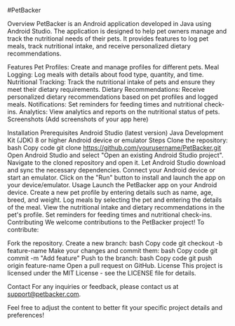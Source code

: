 #PetBacker

Overview
PetBacker is an Android application developed in Java using Android Studio. The application is designed to help pet owners manage and track the nutritional needs of their pets. It provides features to log pet meals, track nutritional intake, and receive personalized dietary recommendations.

Features
Pet Profiles: Create and manage profiles for different pets.
Meal Logging: Log meals with details about food type, quantity, and time.
Nutritional Tracking: Track the nutritional intake of pets and ensure they meet their dietary requirements.
Dietary Recommendations: Receive personalized dietary recommendations based on pet profiles and logged meals.
Notifications: Set reminders for feeding times and nutritional check-ins.
Analytics: View analytics and reports on the nutritional status of pets.
Screenshots
(Add screenshots of your app here)

Installation
Prerequisites
Android Studio (latest version)
Java Development Kit (JDK) 8 or higher
Android device or emulator
Steps
Clone the repository:
bash
Copy code
git clone https://github.com/yourusername/PetBacker.git
Open Android Studio and select "Open an existing Android Studio project".
Navigate to the cloned repository and open it.
Let Android Studio download and sync the necessary dependencies.
Connect your Android device or start an emulator.
Click on the "Run" button to install and launch the app on your device/emulator.
Usage
Launch the PetBacker app on your Android device.
Create a new pet profile by entering details such as name, age, breed, and weight.
Log meals by selecting the pet and entering the details of the meal.
View the nutritional intake and dietary recommendations in the pet's profile.
Set reminders for feeding times and nutritional check-ins.
Contributing
We welcome contributions to the PetBacker project! To contribute:

Fork the repository.
Create a new branch:
bash
Copy code
git checkout -b feature-name
Make your changes and commit them:
bash
Copy code
git commit -m "Add feature"
Push to the branch:
bash
Copy code
git push origin feature-name
Open a pull request on GitHub.
License
This project is licensed under the MIT License - see the LICENSE file for details.

Contact
For any inquiries or feedback, please contact us at support@petbacker.com.

Feel free to adjust the content to better fit your specific project details and preferences!
